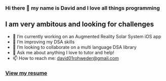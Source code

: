 ### Hi there 👋 my name is David and I love all things programming
## I am very ambitous and looking for challenges

- 🔭 I’m currently working on an Augmented Reality Solar System iOS app
- 🌱 I’m improving my DSA skills
- 👯 I’m looking to collaborate on a multi language DSA library
- 💬 Ask me about anything I love to tutor and help!
- 📫 How to reach me: david01rohweder@gmail.com

### [View my resume](https://github.com/davidrohweder/davidrohweder.github.io/blob/master/resume/David%20Rohweder%20Resume.pdf)
